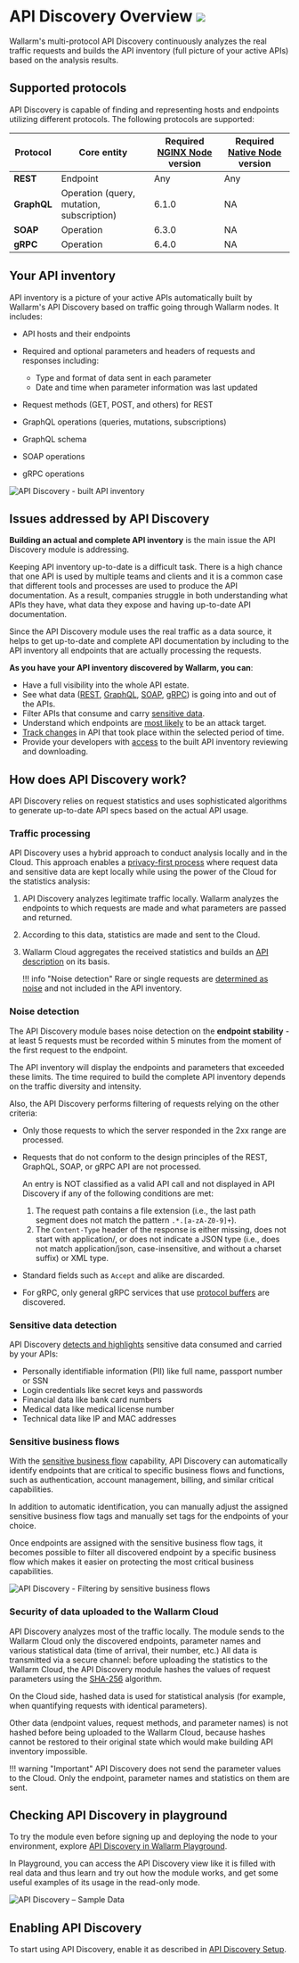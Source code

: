 # API Discovery Overview <a href="../../about-wallarm/subscription-plans/#waap-and-advanced-api-security"><img src="../../images/api-security-tag.svg" style="border: none;"></a>

Wallarm's multi-protocol API Discovery continuously analyzes the real traffic requests and builds the API inventory (full picture of your active APIs) based on the analysis results.

## Supported protocols

API Discovery is capable of finding and representing hosts and endpoints utilizing different protocols. The following protocols are supported:

| Protocol | Core entity | Required [NGINX Node](../installation/nginx-native-node-internals.md#nginx-node) version | Required [Native Node](../installation/nginx-native-node-internals.md#native-node) version |
| --- | --- | --- | --- |
| **REST** | Endpoint | Any | Any |
| **GraphQL** | Operation (query, mutation, subscription) | 6.1.0 | NA |
| **SOAP** | Operation | 6.3.0 | NA |
| **gRPC** | Operation | 6.4.0 | NA |

## Your API inventory

API inventory is a picture of your active APIs automatically built by Wallarm's API Discovery based on traffic going through Wallarm nodes. It includes:

* API hosts and their endpoints
* Required and optional parameters and headers of requests and responses including:

    * Type and format of data sent in each parameter    
    * Date and time when parameter information was last updated

* Request methods (GET, POST, and others) for REST
* GraphQL operations (queries, mutations, subscriptions)
* GraphQL schema
* SOAP operations
* gRPC operations

![API Discovery - built API inventory](../images/about-wallarm-waf/api-discovery-2.0/api-discovery-built-inventory.png)


## Issues addressed by API Discovery

**Building an actual and complete API inventory** is the main issue the API Discovery module is addressing.

Keeping API inventory up-to-date is a difficult task. There is a high chance that one API is used by multiple teams and clients and it is a common case that different tools and processes are used to produce the API documentation. As a result, companies struggle in both understanding what APIs they have, what data they expose and having up-to-date API documentation.

Since the API Discovery module uses the real traffic as a data source, it helps to get up-to-date and complete API documentation by including to the API inventory all endpoints that are actually processing the requests.

**As you have your API inventory discovered by Wallarm, you can**:

* Have a full visibility into the whole API estate.
* See what data ([REST](exploring.md#rest-endpoint-details), [GraphQL](exploring.md#graphql-operation-details), [SOAP](exploring.md#soap-operation-details), [gRPC](exploring.md#grpc-operation-details)) is going into and out of the APIs.
* Filter APIs that consume and carry [sensitive data](#sensitive-data-detection).
* Understand which endpoints are [most likely](risk-score.md) to be an attack target.
* [Track changes](track-changes.md) in API that took place within the selected period of time.
* Provide your developers with [access](../user-guides/settings/users.md#user-roles) to the built API inventory reviewing and downloading.
<!--* Get a list of the threats that occurred over the past 7 days per any given API endpoint.-->

## How does API Discovery work?

API Discovery relies on request statistics and uses sophisticated algorithms to generate up-to-date API specs based on the actual API usage.

### Traffic processing

API Discovery uses a hybrid approach to conduct analysis locally and in the Cloud. This approach enables a [privacy-first process](#security-of-data-uploaded-to-the-wallarm-cloud) where request data and sensitive data are kept locally while using the power of the Cloud for the statistics analysis:

1. API Discovery analyzes legitimate traffic locally. Wallarm analyzes the endpoints to which requests are made and what parameters are passed and returned.
1. According to this data, statistics are made and sent to the Cloud.
1. Wallarm Cloud aggregates the received statistics and builds an [API description](exploring.md) on its basis.

    !!! info "Noise detection"
        Rare or single requests are [determined as noise](#noise-detection) and not included in the API inventory.

### Noise detection

The API Discovery module bases noise detection on the **endpoint stability** - at least 5 requests must be recorded within 5 minutes from the moment of the first request to the endpoint.

<!--on the two major traffic parameters:

* Endpoint stability - at least 5 requests must be recorded within 5 minutes from the moment of the first request to the endpoint.
* Parameter stability - the occurrence of the parameter in requests to the endpoint must be more than 1 percent. [NOT IMPLEMENTED YET]-->

The API inventory will display the endpoints and parameters that exceeded these limits. The time required to build the complete API inventory depends on the traffic diversity and intensity. 

Also, the API Discovery performs filtering of requests relying on the other criteria:

* Only those requests to which the server responded in the 2xx range are processed.
* Requests that do not conform to the design principles of the REST, GraphQL, SOAP, or gRPC API are not processed.
    
    An entry is NOT classified as a valid API call and not displayed in API Discovery if any of the following conditions are met:

    1. The request path contains a file extension (i.e., the last path segment does not match the pattern `.*.[a-zA-Z0-9]+`).
    1. The `Content-Type` header of the response is either missing, does not start with application/, or does not indicate a JSON type (i.e., does not match application/json, case-insensitive, and without a charset suffix) or XML type.

* Standard fields such as `Accept` and alike are discarded.
* For gRPC, only general gRPC services that use [protocol buffers](https://protobuf.dev/) are discovered.

### Sensitive data detection

API Discovery [detects and highlights](sensitive-data.md) sensitive data consumed and carried by your APIs:

* Personally identifiable information (PII) like full name, passport number or SSN
* Login credentials like secret keys and passwords
* Financial data like bank card numbers
* Medical data like medical license number
* Technical data like IP and MAC addresses

### Sensitive business flows

With the [sensitive business flow](sbf.md) capability, API Discovery can automatically identify endpoints that are critical to specific business flows and functions, such as authentication, account management, billing, and similar critical capabilities.

In addition to automatic identification, you can manually adjust the assigned sensitive business flow tags and manually set tags for the endpoints of your choice.

Once endpoints are assigned with the sensitive business flow tags, it becomes possible to filter all discovered endpoint by a specific business flow which makes it easier on protecting the most critical business capabilities.

![API Discovery - Filtering by sensitive business flows](../images/about-wallarm-waf/api-discovery-2.0/api-discovery-sbf-filter.png)

### Security of data uploaded to the Wallarm Cloud

API Discovery analyzes most of the traffic locally. The module sends to the Wallarm Cloud only the discovered endpoints, parameter names and various statistical data (time of arrival, their number, etc.) All data is transmitted via a secure channel: before uploading the statistics to the Wallarm Cloud, the API Discovery module hashes the values of request parameters using the [SHA-256](https://en.wikipedia.org/wiki/SHA-2) algorithm.

On the Cloud side, hashed data is used for statistical analysis (for example, when quantifying requests with identical parameters).

Other data (endpoint values, request methods, and parameter names) is not hashed before being uploaded to the Wallarm Cloud, because hashes cannot be restored to their original state which would make building API inventory impossible.

!!! warning "Important"
    API Discovery does not send the parameter values to the Cloud. Only the endpoint, parameter names and statistics on them are sent.

## Checking API Discovery in playground

To try the module even before signing up and deploying the node to your environment, explore [API Discovery in Wallarm Playground](https://playground.wallarm.com/api-discovery/?utm_source=wallarm_docs_apid).

In Playground, you can access the API Discovery view like it is filled with real data and thus learn and try out how the module works, and get some useful examples of its usage in the read-only mode.

![API Discovery – Sample Data](../images/about-wallarm-waf/api-discovery/api-discovery-sample-data.png)

## Enabling API Discovery

To start using API Discovery, enable it as described in [API Discovery Setup](setup.md).

